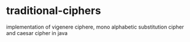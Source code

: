 # traditional-ciphers
implementation of vigenere ciphere, mono alphabetic substitution cipher and caesar cipher in java
